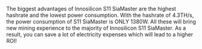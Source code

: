 The biggest advantages of Innosilicon S11 SiaMaster are the highest hashrate and the lowest power consumption. With the hashrate of 4.3TH/s, the power consumption of S11 SiaMaster is ONLY 1380W. All these will bring new mining experience to the majority of Innosilicon S11 SiaMaster. As a result, you can save a lot of electricity expenses which will lead to a higher ROI!


